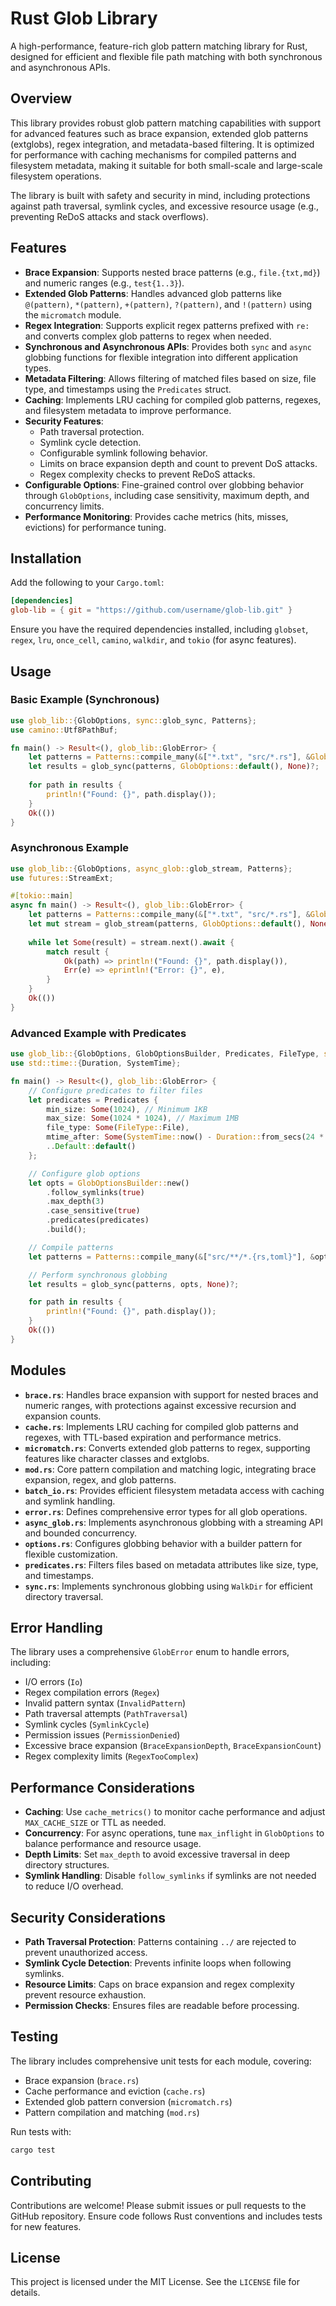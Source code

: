 # Rust Glob Library

A high-performance, feature-rich glob pattern matching library for Rust, designed for efficient and flexible file path matching with both synchronous and asynchronous APIs.

## Overview

This library provides robust glob pattern matching capabilities with support for advanced features such as brace expansion, extended glob patterns (extglobs), regex integration, and metadata-based filtering. It is optimized for performance with caching mechanisms for compiled patterns and filesystem metadata, making it suitable for both small-scale and large-scale filesystem operations.

The library is built with safety and security in mind, including protections against path traversal, symlink cycles, and excessive resource usage (e.g., preventing ReDoS attacks and stack overflows).

## Features

- **Brace Expansion**: Supports nested brace patterns (e.g., `file.{txt,md}`) and numeric ranges (e.g., `test{1..3}`).
- **Extended Glob Patterns**: Handles advanced glob patterns like `@(pattern)`, `*(pattern)`, `+(pattern)`, `?(pattern)`, and `!(pattern)` using the `micromatch` module.
- **Regex Integration**: Supports explicit regex patterns prefixed with `re:` and converts complex glob patterns to regex when needed.
- **Synchronous and Asynchronous APIs**: Provides both `sync` and `async` globbing functions for flexible integration into different application types.
- **Metadata Filtering**: Allows filtering of matched files based on size, file type, and timestamps using the `Predicates` struct.
- **Caching**: Implements LRU caching for compiled glob patterns, regexes, and filesystem metadata to improve performance.
- **Security Features**:
  - Path traversal protection.
  - Symlink cycle detection.
  - Configurable symlink following behavior.
  - Limits on brace expansion depth and count to prevent DoS attacks.
  - Regex complexity checks to prevent ReDoS attacks.
- **Configurable Options**: Fine-grained control over globbing behavior through `GlobOptions`, including case sensitivity, maximum depth, and concurrency limits.
- **Performance Monitoring**: Provides cache metrics (hits, misses, evictions) for performance tuning.

## Installation

Add the following to your `Cargo.toml`:

```toml
[dependencies]
glob-lib = { git = "https://github.com/username/glob-lib.git" }
```

Ensure you have the required dependencies installed, including `globset`, `regex`, `lru`, `once_cell`, `camino`, `walkdir`, and `tokio` (for async features).

## Usage

### Basic Example (Synchronous)

```rust
use glob_lib::{GlobOptions, sync::glob_sync, Patterns};
use camino::Utf8PathBuf;

fn main() -> Result<(), glob_lib::GlobError> {
    let patterns = Patterns::compile_many(&["*.txt", "src/*.rs"], &GlobOptions::default())?;
    let results = glob_sync(patterns, GlobOptions::default(), None)?;
    
    for path in results {
        println!("Found: {}", path.display());
    }
    Ok(())
}
```

### Asynchronous Example

```rust
use glob_lib::{GlobOptions, async_glob::glob_stream, Patterns};
use futures::StreamExt;

#[tokio::main]
async fn main() -> Result<(), glob_lib::GlobError> {
    let patterns = Patterns::compile_many(&["*.txt", "src/*.rs"], &GlobOptions::default())?;
    let mut stream = glob_stream(patterns, GlobOptions::default(), None);
    
    while let Some(result) = stream.next().await {
        match result {
            Ok(path) => println!("Found: {}", path.display()),
            Err(e) => eprintln!("Error: {}", e),
        }
    }
    Ok(())
}
```

### Advanced Example with Predicates

```rust
use glob_lib::{GlobOptions, GlobOptionsBuilder, Predicates, FileType, sync::glob_sync, Patterns};
use std::time::{Duration, SystemTime};

fn main() -> Result<(), glob_lib::GlobError> {
    // Configure predicates to filter files
    let predicates = Predicates {
        min_size: Some(1024), // Minimum 1KB
        max_size: Some(1024 * 1024), // Maximum 1MB
        file_type: Some(FileType::File),
        mtime_after: Some(SystemTime::now() - Duration::from_secs(24 * 60 * 60)),
        ..Default::default()
    };

    // Configure glob options
    let opts = GlobOptionsBuilder::new()
        .follow_symlinks(true)
        .max_depth(3)
        .case_sensitive(true)
        .predicates(predicates)
        .build();

    // Compile patterns
    let patterns = Patterns::compile_many(&["src/**/*.{rs,toml}"], &opts)?;

    // Perform synchronous globbing
    let results = glob_sync(patterns, opts, None)?;

    for path in results {
        println!("Found: {}", path.display());
    }
    Ok(())
}
```

## Modules

- **`brace.rs`**: Handles brace expansion with support for nested braces and numeric ranges, with protections against excessive recursion and expansion counts.
- **`cache.rs`**: Implements LRU caching for compiled glob patterns and regexes, with TTL-based expiration and performance metrics.
- **`micromatch.rs`**: Converts extended glob patterns to regex, supporting features like character classes and extglobs.
- **`mod.rs`**: Core pattern compilation and matching logic, integrating brace expansion, regex, and glob patterns.
- **`batch_io.rs`**: Provides efficient filesystem metadata access with caching and symlink handling.
- **`error.rs`**: Defines comprehensive error types for all glob operations.
- **`async_glob.rs`**: Implements asynchronous globbing with a streaming API and bounded concurrency.
- **`options.rs`**: Configures globbing behavior with a builder pattern for flexible customization.
- **`predicates.rs`**: Filters files based on metadata attributes like size, type, and timestamps.
- **`sync.rs`**: Implements synchronous globbing using `WalkDir` for efficient directory traversal.

## Error Handling

The library uses a comprehensive `GlobError` enum to handle errors, including:

- I/O errors (`Io`)
- Regex compilation errors (`Regex`)
- Invalid pattern syntax (`InvalidPattern`)
- Path traversal attempts (`PathTraversal`)
- Symlink cycles (`SymlinkCycle`)
- Permission issues (`PermissionDenied`)
- Excessive brace expansion (`BraceExpansionDepth`, `BraceExpansionCount`)
- Regex complexity limits (`RegexTooComplex`)

## Performance Considerations

- **Caching**: Use `cache_metrics()` to monitor cache performance and adjust `MAX_CACHE_SIZE` or TTL as needed.
- **Concurrency**: For async operations, tune `max_inflight` in `GlobOptions` to balance performance and resource usage.
- **Depth Limits**: Set `max_depth` to avoid excessive traversal in deep directory structures.
- **Symlink Handling**: Disable `follow_symlinks` if symlinks are not needed to reduce I/O overhead.

## Security Considerations

- **Path Traversal Protection**: Patterns containing `../` are rejected to prevent unauthorized access.
- **Symlink Cycle Detection**: Prevents infinite loops when following symlinks.
- **Resource Limits**: Caps on brace expansion and regex complexity prevent resource exhaustion.
- **Permission Checks**: Ensures files are readable before processing.

## Testing

The library includes comprehensive unit tests for each module, covering:

- Brace expansion (`brace.rs`)
- Cache performance and eviction (`cache.rs`)
- Extended glob pattern conversion (`micromatch.rs`)
- Pattern compilation and matching (`mod.rs`)

Run tests with:

```bash
cargo test
```

## Contributing

Contributions are welcome! Please submit issues or pull requests to the GitHub repository. Ensure code follows Rust conventions and includes tests for new features.

## License

This project is licensed under the MIT License. See the `LICENSE` file for details.